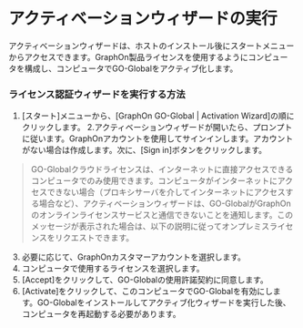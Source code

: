 # アクティベーションウィザードの実行

アクティベーションウィザードは、ホストのインストール後にスタートメニューからアクセスできます。GraphOn製品ライセンスを使用するようにコンピュータを構成し、コンピュータでGO-Globalをアクティブ化します。

### ライセンス認証ウィザードを実行する方法

1. [スタート]メニューから、[GraphOn GO-Global | Activation Wizard]の順にクリックします。
2.アクティベーションウィザードが開いたら、プロンプトに従います。GraphOnアカウントを使用してサインインします。アカウントがない場合は作成します。次に、[Sign in]ボタンをクリックします。

>GO-Globalクラウドライセンスは、インターネットに直接アクセスできるコンピュータでのみ使用できます。コンピュータがインターネットにアクセスできない場合（プロキシサーバを介してインターネットにアクセスする場合など）、アクティベーションウィザードは、GO-GlobalがGraphOnのオンラインライセンスサービスと通信できないことを通知します。このメッセージが表示された場合は、以下の説明に従ってオンプレミスライセンスをリクエストできます。

3. 必要に応じて、GraphOnカスタマーアカウントを選択します。
4. コンピュータで使用するライセンスを選択します。
5. [Accept]をクリックして、GO-Globalの使用許諾契約に同意します。
6. [Activate]をクリックして、このコンピュータでGO-Globalを有効にします。GO-Globalをインストールしてアクティブ化ウィザードを実行した後、コンピュータを再起動する必要があります。